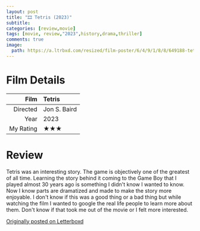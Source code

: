 ```yaml
---
layout: post
title: "🎞️ Tetris (2023)"
subtitle:
categories: [review,movie]
tags: [movie, review,"2023",history,drama,thriller]
comments: true
image:
  path: https://a.ltrbxd.com/resized/film-poster/6/4/9/1/8/8/649188-tetris-0-500-0-750-crop.jpg
---
```


# Film Details

Film|Tetris
--:|:--
Directed|Jon S. Baird
Year|2023
My Rating|★★★

# Review

Tetris was an interesting story. The game is objectively one of the greatest of all time. Learning the story behind it coming to the Game Boy that I played almost 30 years ago is something I didn't know I wanted to know. Now I know parts are dramatized and made to make the story more enjoyable. I don't know if this was a good thing or a bad thing but while watching the film I wanted to google the real life people to learn more about them. Don't know if that took me out of the movie or I felt more interested.

[Originally posted on Letterboxd](https://ift.tt/kL6xK2Z)


